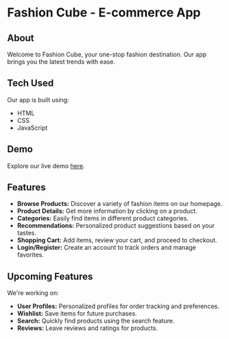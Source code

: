 # Fashion Cube - E-commerce App


## About

Welcome to Fashion Cube, your one-stop fashion destination. Our app brings you the latest trends with ease.

## Tech Used

Our app is built using:

- HTML
- CSS
- JavaScript

## Demo

Explore our live demo [here](https://mohamed-hamdy-tobal.github.io/Build_And_Deploy_Ecommerce_Website/).

## Features

- **Browse Products:** Discover a variety of fashion items on our homepage.
- **Product Details:** Get more information by clicking on a product.
- **Categories:** Easily find items in different product categories.
- **Recommendations:** Personalized product suggestions based on your tastes.
- **Shopping Cart:** Add items, review your cart, and proceed to checkout.
- **Login/Register:** Create an account to track orders and manage favorites.

## Upcoming Features

We're working on:

- **User Profiles:** Personalized profiles for order tracking and preferences.
- **Wishlist:** Save items for future purchases.
- **Search:** Quickly find products using the search feature.
- **Reviews:** Leave reviews and ratings for products.
